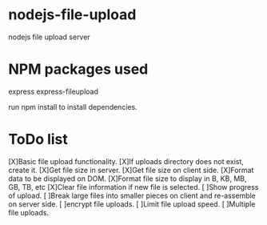# nodejs-file-upload
nodejs file upload server

# NPM packages used
express
express-fileupload

run npm install to install dependencies.

# ToDo list
[X]Basic file upload functionality.
[X]If uploads directory does not exist, create it.
[X]Get file size in server.
[X]Get file size on client side.
[X]Format data to be displayed on DOM.
[X]Format file size to display in B, KB, MB, GB, TB, etc
[X]Clear file information if new file is selected.
[ ]Show progress of upload.
[ ]Break large files into smaller pieces on client and re-assemble on server side.
[ ]encrypt file uploads.
[ ]Limit file upload speed.
[ ]Multiple file uploads.